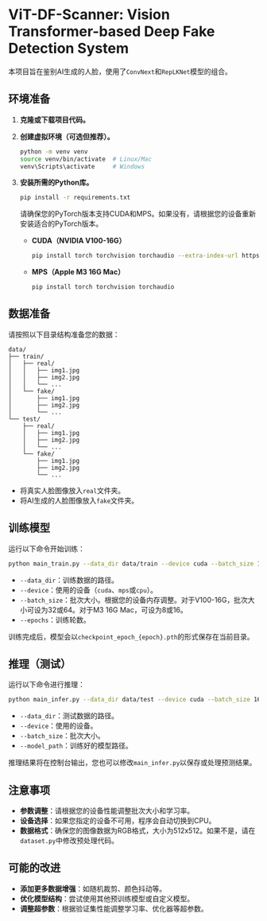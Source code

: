 # ViT-DF-Scanner: Vision Transformer-based Deep Fake Detection System

本项目旨在鉴别AI生成的人脸，使用了`ConvNext`和`RepLKNet`模型的组合。

## 环境准备

1. **克隆或下载项目代码。**

2. **创建虚拟环境（可选但推荐）。**

   ```bash
   python -m venv venv
   source venv/bin/activate  # Linux/Mac
   venv\Scripts\activate     # Windows
   ```

3. **安装所需的Python库。**

   ```bash
   pip install -r requirements.txt
   ```

   请确保您的PyTorch版本支持CUDA和MPS。如果没有，请根据您的设备重新安装适合的PyTorch版本。

   - **CUDA（NVIDIA V100-16G）**

     ```bash
     pip install torch torchvision torchaudio --extra-index-url https://download.pytorch.org/whl/cu117
     ```

   - **MPS（Apple M3 16G Mac）**

     ```bash
     pip install torch torchvision torchaudio
     ```

## 数据准备

请按照以下目录结构准备您的数据：

```
data/
├── train/
│   ├── real/
│   │   ├── img1.jpg
│   │   ├── img2.jpg
│   │   └── ...
│   └── fake/
│       ├── img1.jpg
│       ├── img2.jpg
│       └── ...
└── test/
    ├── real/
    │   ├── img1.jpg
    │   ├── img2.jpg
    │   └── ...
    └── fake/
        ├── img1.jpg
        ├── img2.jpg
        └── ...
```

- 将真实人脸图像放入`real`文件夹。
- 将AI生成的人脸图像放入`fake`文件夹。

## 训练模型

运行以下命令开始训练：

```bash
python main_train.py --data_dir data/train --device cuda --batch_size 16 --epochs 30
```

- `--data_dir`：训练数据的路径。
- `--device`：使用的设备（`cuda`、`mps`或`cpu`）。
- `--batch_size`：批次大小。根据您的设备内存调整。对于V100-16G，批次大小可设为32或64。对于M3 16G Mac，可设为8或16。
- `--epochs`：训练轮数。

训练完成后，模型会以`checkpoint_epoch_{epoch}.pth`的形式保存在当前目录。

## 推理（测试）

运行以下命令进行推理：

```bash
python main_infer.py --data_dir data/test --device cuda --batch_size 16 --model_path checkpoint_epoch_30.pth
```

- `--data_dir`：测试数据的路径。
- `--device`：使用的设备。
- `--batch_size`：批次大小。
- `--model_path`：训练好的模型路径。

推理结果将在控制台输出，您也可以修改`main_infer.py`以保存或处理预测结果。

## 注意事项

- **参数调整**：请根据您的设备性能调整批次大小和学习率。
- **设备选择**：如果您指定的设备不可用，程序会自动切换到CPU。
- **数据格式**：确保您的图像数据为RGB格式，大小为512x512。如果不是，请在`dataset.py`中修改预处理代码。

## 可能的改进

- **添加更多数据增强**：如随机裁剪、颜色抖动等。
- **优化模型结构**：尝试使用其他预训练模型或自定义模型。
- **调整超参数**：根据验证集性能调整学习率、优化器等超参数。
